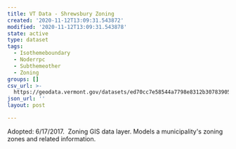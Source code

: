 ```yaml
---
title: VT Data - Shrewsbury Zoning
created: '2020-11-12T13:09:31.543872'
modified: '2020-11-12T13:09:31.543878'
state: active
type: dataset
tags:
  - Isothemeboundary
  - Noderrpc
  - Subthemeother
  - Zoning
groups: []
csv_url: >-
  https://geodata.vermont.gov/datasets/ed70cc7e58544a7798e8312b30783905_0.csv?outSR=%7B%22latestWkid%22%3A3857%2C%22wkid%22%3A102100%7D
json_url: ''
layout: post

---
```

Adopted: 6/17/2017.  Zoning GIS data layer. Models a municipality's zoning zones and related information.
